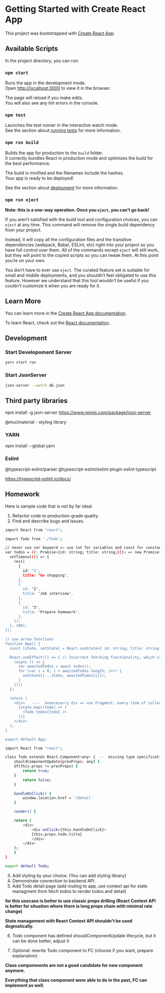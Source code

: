 # Getting Started with Create React App

This project was bootstrapped with [Create React App](https://github.com/facebook/create-react-app).

## Available Scripts

In the project directory, you can run:

### `npm start`

Runs the app in the development mode.\
Open [http://localhost:3000](http://localhost:3000) to view it in the browser.

The page will reload if you make edits.\
You will also see any lint errors in the console.

### `npm test`

Launches the test runner in the interactive watch mode.\
See the section about [running tests](https://facebook.github.io/create-react-app/docs/running-tests) for more information.

### `npm run build`

Builds the app for production to the `build` folder.\
It correctly bundles React in production mode and optimizes the build for the best performance.

The build is minified and the filenames include the hashes.\
Your app is ready to be deployed!

See the section about [deployment](https://facebook.github.io/create-react-app/docs/deployment) for more information.

### `npm run eject`

**Note: this is a one-way operation. Once you `eject`, you can’t go back!**

If you aren’t satisfied with the build tool and configuration choices, you can `eject` at any time. This command will remove the single build dependency from your project.

Instead, it will copy all the configuration files and the transitive dependencies (webpack, Babel, ESLint, etc) right into your project so you have full control over them. All of the commands except `eject` will still work, but they will point to the copied scripts so you can tweak them. At this point you’re on your own.

You don’t have to ever use `eject`. The curated feature set is suitable for small and middle deployments, and you shouldn’t feel obligated to use this feature. However we understand that this tool wouldn’t be useful if you couldn’t customize it when you are ready for it.

## Learn More

You can learn more in the [Create React App documentation](https://facebook.github.io/create-react-app/docs/getting-started).

To learn React, check out the [React documentation](https://reactjs.org/).

## Development

### Start Developoment Server

```bash
yarn start run
```

### Start JsonServer

```bash
json-server --watch db.json
```

## Third party libraries

npm install -g json-server
https://www.npmjs.com/package/json-server

@mui/material - styling library

### YARN
npm install --global yarn


### Eslint

@typescript-eslint/parser
@typescript-eslint/eslint-plugin eslint
typescript

https://typescript-eslint.io/docs/


## Homework

Here is sample code that is not by far ideal.

1. Refactor code to production-grade quality.
2. Find and describe bugs and issues.

```bash
import React from "react";

import Todo from './Todo';

// never use var keyword => use let for variables and const for constants
var todos = (): Promise<{id: string; title: string;}[]> => new Promise((res) => {
  setTimeout(() => {
    res([
      {
        id: "1",
        title: "Go shopping",
      },
      {
        id: "2",
        title: "Job interview",
      },
      {
        id: "3",
        title: "Prepare homework",
      },
    ]);
  }, 100);
});

// use arrow functions
function App() {
  const [state, setState] = React.useState<{ id: string; title: string }[]>([]);

  React.useEffect(() => { // Incorrect fetching functionality, which creates infinite rendering cycle
    (async () => {
      var awaitedTodos = await todos();
      for (var i = 0; i < awaitedTodos.length; i++) {
        setState([...state, awaitedTodos[i]]);
      }
    })()
  })

  return (
    <div>   ----  Unnecesarry div => use Fragment, every item of collection must have pseudo-random index
      {state.map((todo) => (
        <Todo todo={todo} />
      ))}
    </div>
  );
}

export default App;
```
```bash
import React from "react";

class Todo extends React.Component<any> {  --  missing type specification... never use any, class libraries should be replaced by functional if we starts a brand new project
	shouldComponentUpdate(prevProps: any) {
	if(this.props != prevProps) {
		return true;
	}
		return false;
	}

	handleOnClick() {
		window.location.href = '/detail'
	}

	render() {

	return ( 
		<div>  
			<div onClick={this.handleOnClick}>
			{this.props.todo.title}
			</div>
		</div>
	);
	}
}

export default Todo;

```





3. Add styling by your choice. (You can add styling library)
4. Demonstrate connection to backend API.
5. Add Todo detail page (add routing to app, use context api for state managment from fetch todos to render todos and detail)

<b>for this usecase is better to use classic props drilling (React Context API is better for situation where there is long props chain with minimal rate change)</b>

<b>State management with React Context API shouldn't be used dogmatically.</b>

6. Todo component has defined shouldComponentUpdate lifecycle, but it can be done better, adjust it

7. Optional: rewrite Todo component to FC (choose if you want, prepare explanation)

<b>Class compomnents are not a good candidate for new component anymore. </b>

<b>Everything that class component were able to do in the past, FC can implement as well. </b>
